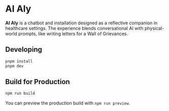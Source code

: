 # AI Aly

**AI Aly** is a chatbot and installation designed as a reflective companion in healthcare settings. The experience blends conversational AI with physical-world prompts, like writing letters for a Wall of Grievances.

## Developing

```bash
pnpm install
pnpm dev
```

## Build for Production

```bash
npm run build
```

You can preview the production build with `npm run preview`.
